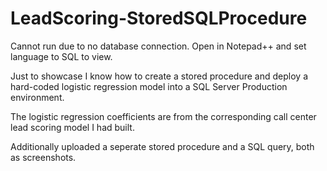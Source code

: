 # LeadScoring-StoredSQLProcedure
Cannot run due to no database connection. Open in Notepad++ and set language to SQL to view. 

Just to showcase I know how to create a stored procedure and deploy a hard-coded logistic regression model into a SQL Server Production environment.

The logistic regression coefficients are from the corresponding call center lead scoring model I had built. 

Additionally uploaded a seperate stored procedure and a SQL query, both as screenshots.
